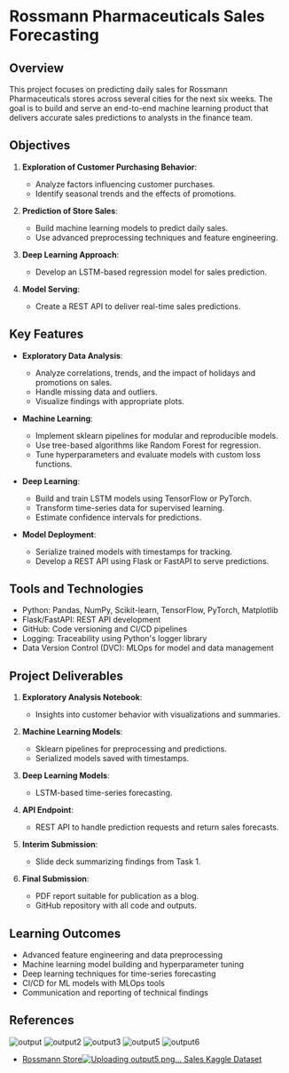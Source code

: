 # Rossmann Pharmaceuticals Sales Forecasting

## Overview

This project focuses on predicting daily sales for Rossmann Pharmaceuticals stores across several cities for the next six weeks. The goal is to build and serve an end-to-end machine learning product that delivers accurate sales predictions to analysts in the finance team.

## Objectives

1. **Exploration of Customer Purchasing Behavior**: 
   - Analyze factors influencing customer purchases.
   - Identify seasonal trends and the effects of promotions.

2. **Prediction of Store Sales**:
   - Build machine learning models to predict daily sales.
   - Use advanced preprocessing techniques and feature engineering.

3. **Deep Learning Approach**:
   - Develop an LSTM-based regression model for sales prediction.

4. **Model Serving**:
   - Create a REST API to deliver real-time sales predictions.

## Key Features

- **Exploratory Data Analysis**: 
  - Analyze correlations, trends, and the impact of holidays and promotions on sales.
  - Handle missing data and outliers.
  - Visualize findings with appropriate plots.

- **Machine Learning**:
  - Implement sklearn pipelines for modular and reproducible models.
  - Use tree-based algorithms like Random Forest for regression.
  - Tune hyperparameters and evaluate models with custom loss functions.

- **Deep Learning**:
  - Build and train LSTM models using TensorFlow or PyTorch.
  - Transform time-series data for supervised learning.
  - Estimate confidence intervals for predictions.

- **Model Deployment**:
  - Serialize trained models with timestamps for tracking.
  - Develop a REST API using Flask or FastAPI to serve predictions.

## Tools and Technologies

- Python: Pandas, NumPy, Scikit-learn, TensorFlow, PyTorch, Matplotlib
- Flask/FastAPI: REST API development
- GitHub: Code versioning and CI/CD pipelines
- Logging: Traceability using Python's logger library
- Data Version Control (DVC): MLOps for model and data management

## Project Deliverables

1. **Exploratory Analysis Notebook**:
   - Insights into customer behavior with visualizations and summaries.

2. **Machine Learning Models**:
   - Sklearn pipelines for preprocessing and predictions.
   - Serialized models saved with timestamps.

3. **Deep Learning Models**:
   - LSTM-based time-series forecasting.

4. **API Endpoint**:
   - REST API to handle prediction requests and return sales forecasts.

5. **Interim Submission**:
   - Slide deck summarizing findings from Task 1.

6. **Final Submission**:
   - PDF report suitable for publication as a blog.
   - GitHub repository with all code and outputs.

## Learning Outcomes

- Advanced feature engineering and data preprocessing
- Machine learning model building and hyperparameter tuning
- Deep learning techniques for time-series forecasting
- CI/CD for ML models with MLOps tools
- Communication and reporting of technical findings

## References
![output](https://github.com/user-attachments/assets/08475ab4-9d30-4c1e-930d-1f0ac20f77df)
![output2](https://github.com/user-attachments/assets/b2a2997f-c89b-4b64-aea8-932168110241)
![output3](https://github.com/user-attachments/assets/7514ab07-2278-4da8-b2fb-71722ee45c8e)
![output5](https://github.com/user-attachments/assets/ef1f4e16-49bc-41d3-b06d-7f6d14b38e0f)
![output6](https://github.com/user-attachments/assets/173d47cc-74fb-4ec3-940d-7a3196a39c48)

- [Rossmann Store![Uploading output5.png…]()
 Sales Kaggle Dataset](https://www.kaggle.com/c/rossmann-store-sales/data)

